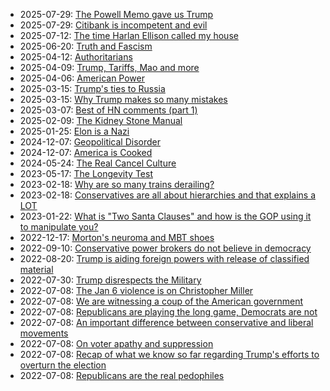 <link rel="apple-touch-icon" sizes="57x57" href="/apple-icon-57x57.png">
<link rel="apple-touch-icon" sizes="60x60" href="/apple-icon-60x60.png">
<link rel="apple-touch-icon" sizes="72x72" href="/apple-icon-72x72.png">
<link rel="apple-touch-icon" sizes="76x76" href="/apple-icon-76x76.png">
<link rel="apple-touch-icon" sizes="114x114" href="/apple-icon-114x114.png">
<link rel="apple-touch-icon" sizes="120x120" href="/apple-icon-120x120.png">
<link rel="apple-touch-icon" sizes="144x144" href="/apple-icon-144x144.png">
<link rel="apple-touch-icon" sizes="152x152" href="/apple-icon-152x152.png">
<link rel="apple-touch-icon" sizes="180x180" href="/apple-icon-180x180.png">
<link rel="icon" type="image/png" sizes="192x192"  href="/android-icon-192x192.png">
<link rel="icon" type="image/png" sizes="32x32" href="/favicon-32x32.png">
<link rel="icon" type="image/png" sizes="96x96" href="/favicon-96x96.png">
<link rel="icon" type="image/png" sizes="16x16" href="/favicon-16x16.png">
<link rel="manifest" href="/manifest.json">
<meta name="msapplication-TileColor" content="#ffffff">
<meta name="msapplication-TileImage" content="/ms-icon-144x144.png">
<meta name="theme-color" content="#ffffff">

* 2025-07-29: [The Powell Memo gave us Trump](2025-08-01-powell-memo.md)
* 2025-07-29: [Citibank is incompetent and evil](2025-07-29-short-citibank.md)
* 2025-07-12: [The time Harlan Ellison called my house](2025-07-12-harlan-ellison.md)
* 2025-06-20: [Truth and Fascism](2025-06-20-truth-and-fascism.md)
* 2025-04-12: [Authoritarians](2025-04-12-authoritarians.md)
* 2025-04-09: [Trump, Tariffs, Mao and more](2025-04-09-trump-tariffs.md)
* 2025-04-06: [American Power](2025-04-06-american-power.md)
* 2025-03-15: [Trump's ties to Russia](2025-03-15-trump-russia.md)
* 2025-03-15: [Why Trump makes so many mistakes](2025-03-15-trump-mistakes.md)
* 2025-03-07: [Best of HN comments (part 1)](2025-03-07-best-of-HN-part1.md)
* 2025-02-09: [The Kidney Stone Manual](2025-02-09-kidney-stone-manual.md)
* 2025-01-25: [Elon is a Nazi](2025-01-25-elon-is-a-nazi.md)
* 2024-12-07: [Geopolitical Disorder](2024-12-07-geopolical-disorder.md)
* 2024-12-07: [America is Cooked](2024-12-07-america-is-cooked.md)
* 2024-05-24: [The Real Cancel Culture](2024-05-24-the-real-cancel-culture.md)
* 2023-05-17: [The Longevity Test](2023-05-17-the-longevity-test.md)
* 2023-02-18: [Why are so many trains derailing?](2023-02-18-train-safety.md)
* 2023-02-18: [Conservatives are all about hierarchies and that explains a LOT](2023-02-18-conservative-hierarchies.md)
* 2023-01-22: [What is "Two Santa Clauses" and how is the GOP using it to manipulate you?](2023-01-22-two-santas.md)
* 2022-12-17: [Morton's neuroma and MBT shoes](2022-12-17-shoes.md)
* 2022-09-10: [Conservative power brokers do not believe in democracy](2022-09-10-conservatives-do-not-believe-in-democracy.md)
* 2022-08-20: [Trump is aiding foreign powers with release of classified material](2022-08-20-trump-classified-material.md)
* 2022-07-30: [Trump disrespects the Military](2022-07-30-trump-disrespects-military.md)
* 2022-07-08: [The Jan 6 violence is on Christopher Miller](2022-07-08-miller-treason.md)
* 2022-07-08: [We are witnessing a coup of the American government](2022-07-08-coup.md)
* 2022-07-08: [Republicans are playing the long game, Democrats are not](2022-07-08-democrats-are-losing.md)
* 2022-07-08: [An important difference between conservative and liberal movements](2022-07-08-conservative-vs-liberal.md)
* 2022-07-08: [On voter apathy and suppression](2022-07-08-voter-apathy-and-suppression.md)
* 2022-07-08: [Recap of what we know so far regarding Trump's efforts to overturn the election](2022-07-08-trump-insurrection.md)
* 2022-07-08: [Republicans are the real pedophiles](2022-07-08-the-real-pedos.md)
